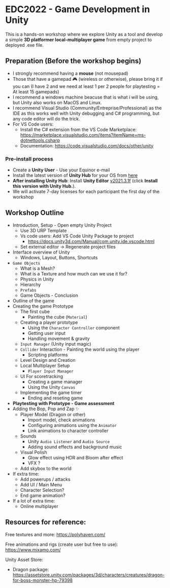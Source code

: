 # EDC2022 - Game Development in Unity
This is a hands-on workshop where we explore Unity as a tool and develop a simple **3D platformer local-multiplayer game** from empty project to deployed .exe file.

## Preparation (Before the workshop begins)

- I strongly recommend having a **mouse** (not mousepad)
- Those that have a gamepad 🎮 (wireless or otherwise), please bring it if you can (I have 2 and we need at least 1 per 2 people for playtesting = At least 15 gamepads)
- I recommend a windows machine beacuse that is what i will be using, but Unity also works on MacOS and Linux.
- I recommend Visual Studio (Community/Entreprise/Professional) as the IDE as this works well with Unity debugging and C# programming, but any code editor will do the trick.
- For VS Code users: 
  - Install the C# extension from the VS Code Marketplace: https://marketplace.visualstudio.com/items?itemName=ms-dotnettools.csharp
  - Documentation: https://code.visualstudio.com/docs/other/unity
  

### Pre-install process
- Create a **Unity User** - Use your Equinor e-mail
- Install the latest version of **Unity Hub** for your OS from [here](https://unity.com/download)
- **After installing Unity Hub**: Install **Unity Editor** [v2021.3.1f](https://unity3d.com/unity/whats-new/2021.1.3) (click **Install this version with Unity Hub.**).
- We will activate 7-day licenses for each participant the first day of the workshop

## Workshop Outline

- Introduction, Setup - Open empty Unity Project
  - Use 3D URP Template 
  - Vs code users: Add VS Code Unity Package to project
    - https://docs.unity3d.com/Manual/com.unity.ide.vscode.html 
  - Set external editor -> Regenerate project files
- Interface overview of Unity
  - Windows, Layout, Buttons, Shortcuts
- `Game Objects`
  - What is a Mesh?
  - What is a Texture and how much can we use it for?
  - Physics in Unity
  - Hierarchy
  - `Prefabs`
  - Game Objects - Conclusion
- Outline of the game
- Creating the game Prototype
  - The first cube
    - Painting the cube (`Material`)
  - Creating a player prototype
    - Using the `Character Controller` component
    - Getting user input
    - Handling movement & gravity
  - `Input Manager` (Unity input magic)
  - `Collider` Interaction - Painting the world using the player
    - Scripting platforms
  - Level Design and Creation
  - Local Multiplayer Setup
    - `Player Input Manager`
  - UI For scoretracking
    - Creating a game manager
    - Using the Unity `Canvas`
  - Implementing the game timer
    - Ending and reseting game
- **Playtesting with Prototype - Game assessment**
- Adding the Bop, Pop and Zap ✨
  - Player Model (Dragon or other)
    - Import model, check animations
    - Configuring animations using the `Animator`
    - Link animations to character controller
  - Sounds
    - Unity `Audio Listener` and `Audio Source`
    - Adding sound effects and background music
  - Visual Polish
    - Glow effect using HDR and Bloom after effect
    - VFX ?
  - Add skybox to the world
- If extra time:
  - Add powerups / attacks
  - Add UI / Main Menu
  - Character Selection?
  - End game animation?
- If a lot of extra time:
  - Online multiplayer

## Resources for reference:

Free textures and more:
https://polyhaven.com/

Free animations and rigs (create user but free to use):
https://www.mixamo.com/

Unity Asset Store:
- Dragon package: https://assetstore.unity.com/packages/3d/characters/creatures/dragon-for-boss-monster-hp-79398
